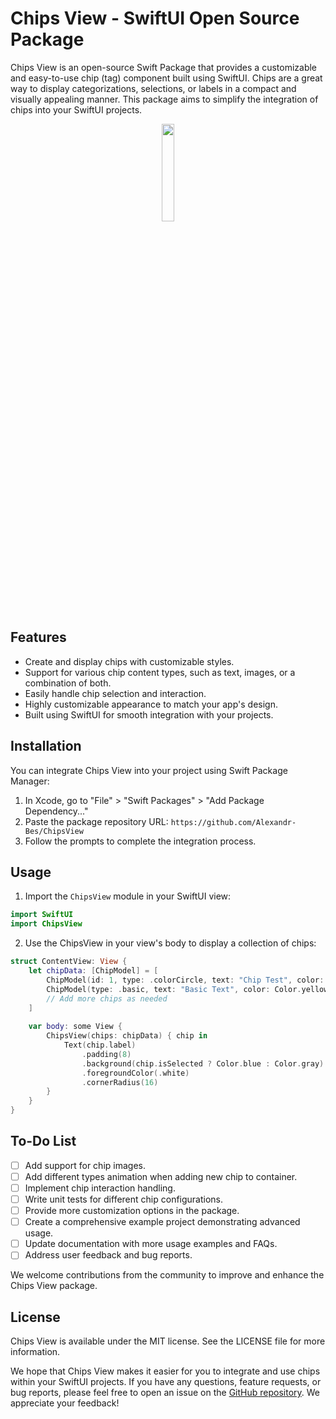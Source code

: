 # Chips View - SwiftUI Open Source Package
Chips View is an open-source Swift Package that provides a customizable and easy-to-use chip (tag) component built using SwiftUI. Chips are a great way to display categorizations, selections, or labels in a compact and visually appealing manner. This package aims to simplify the integration of chips into your SwiftUI projects.

<p align="center">
 <img src="https://github.com/Alexandr-Bes/ChipsView/assets/26059573/3a2baf0b-ff0d-4f2d-b82e-7c9462bd2277.png" width="20%"/>
</p>


## Features

- Create and display chips with customizable styles.
- Support for various chip content types, such as text, images, or a combination of both.
- Easily handle chip selection and interaction.
- Highly customizable appearance to match your app's design.
- Built using SwiftUI for smooth integration with your projects.

## Installation

You can integrate Chips View into your project using Swift Package Manager:

1. In Xcode, go to "File" > "Swift Packages" > "Add Package Dependency..."
2. Paste the package repository URL: `https://github.com/Alexandr-Bes/ChipsView`
3. Follow the prompts to complete the integration process.

## Usage

1. Import the `ChipsView` module in your SwiftUI view:

```swift
import SwiftUI
import ChipsView
```
2. Use the ChipsView in your view's body to display a collection of chips:
   
```swift
struct ContentView: View {
    let chipData: [ChipModel] = [
        ChipModel(id: 1, type: .colorCircle, text: "Chip Test", color: Color.blue),
        ChipModel(type: .basic, text: "Basic Text", color: Color.yellow),
        // Add more chips as needed
    ]
    
    var body: some View {
        ChipsView(chips: chipData) { chip in
            Text(chip.label)
                .padding(8)
                .background(chip.isSelected ? Color.blue : Color.gray)
                .foregroundColor(.white)
                .cornerRadius(16)
        }
    }
}
```

## To-Do List

- [ ] Add support for chip images.
- [ ] Add different types animation when adding new chip to container.
- [ ] Implement chip interaction handling.
- [ ] Write unit tests for different chip configurations.
- [ ] Provide more customization options in the package.
- [ ] Create a comprehensive example project demonstrating advanced usage.
- [ ] Update documentation with more usage examples and FAQs.
- [ ] Address user feedback and bug reports.

We welcome contributions from the community to improve and enhance the Chips View package.

## License

Chips View is available under the MIT license. See the LICENSE file for more information.


We hope that Chips View makes it easier for you to integrate and use chips within your SwiftUI projects. If you have any questions, feature requests, or bug reports, please feel free to open an issue on the [GitHub repository](https://github.com/Alexandr-Bes/ChipsView/issues). We appreciate your feedback!
